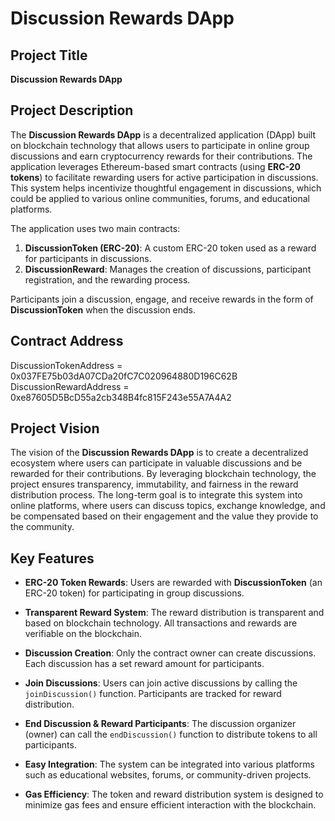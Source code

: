 # Discussion Rewards DApp

## Project Title

**Discussion Rewards DApp**

## Project Description

The **Discussion Rewards DApp** is a decentralized application (DApp) built on blockchain technology that allows users to participate in online group discussions and earn cryptocurrency rewards for their contributions. The application leverages Ethereum-based smart contracts (using **ERC-20 tokens**) to facilitate rewarding users for active participation in discussions. This system helps incentivize thoughtful engagement in discussions, which could be applied to various online communities, forums, and educational platforms.

The application uses two main contracts:
1. **DiscussionToken (ERC-20)**: A custom ERC-20 token used as a reward for participants in discussions.
2. **DiscussionReward**: Manages the creation of discussions, participant registration, and the rewarding process.

Participants join a discussion, engage, and receive rewards in the form of **DiscussionToken** when the discussion ends.

## Contract Address

 DiscussionTokenAddress = 0x037FE75b03dA07CDa20fC7C020964880D196C62B
 DiscussionRewardAddress = 0xe87605D5BcD55a2cb348B4fc815F243e55A7A4A2

## Project Vision

The vision of the **Discussion Rewards DApp** is to create a decentralized ecosystem where users can participate in valuable discussions and be rewarded for their contributions. By leveraging blockchain technology, the project ensures transparency, immutability, and fairness in the reward distribution process. The long-term goal is to integrate this system into online platforms, where users can discuss topics, exchange knowledge, and be compensated based on their engagement and the value they provide to the community.

## Key Features

- **ERC-20 Token Rewards**: Users are rewarded with **DiscussionToken** (an ERC-20 token) for participating in group discussions.
  
- **Transparent Reward System**: The reward distribution is transparent and based on blockchain technology. All transactions and rewards are verifiable on the blockchain.

- **Discussion Creation**: Only the contract owner can create discussions. Each discussion has a set reward amount for participants.

- **Join Discussions**: Users can join active discussions by calling the `joinDiscussion()` function. Participants are tracked for reward distribution.

- **End Discussion & Reward Participants**: The discussion organizer (owner) can call the `endDiscussion()` function to distribute tokens to all participants.

- **Easy Integration**: The system can be integrated into various platforms such as educational websites, forums, or community-driven projects.

- **Gas Efficiency**: The token and reward distribution system is designed to minimize gas fees and ensure efficient interaction with the blockchain.
